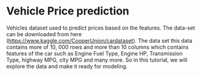 # Vehicle Price prediction
Vehicles dataset used to predict prices based on the features. The data-set can be downloaded from here (https://www.kaggle.com/CooperUnion/cardataset). The data set this data contains more of 10, 000 rows and more than 10 columns which contains features of the car such as Engine Fuel Type, Engine HP, Transmission Type, highway MPG, city MPG and many more. So in this tutorial, we will explore the data and make it ready for modeling.
